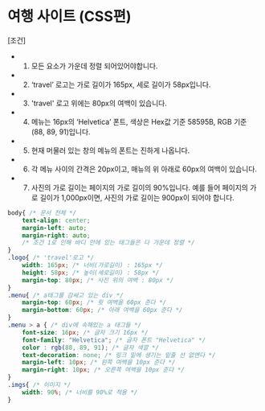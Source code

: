 # 여행 사이트 (CSS편)

[조건]

- 1. 모든 요소가 가운데 정렬 되어있어야합니다.
- 2. ‘travel’ 로고는 가로 길이가 165px, 세로 길이가 58px입니다.
- 3. 'travel' 로고 위에는 80px의 여백이 있습니다.
- 4. 메뉴는 16px의 ‘Helvetica’ 폰트, 색상은 Hex값 기준 58595B, RGB 기준 (88, 89, 91)입니다.
- 5. 현재 머물러 있는 창의 메뉴의 폰트는 진하게 나옵니다.
- 6. 각 메뉴 사이의 간격은 20px이고, 매뉴의 위 아래로 60px의 여백이 있습니다.
- 7. 사진의 가로 길이는 페이지의 가로 길이의 90%입니다. 예를 들어 페이지의 가로 길이가 1,000px이면, 사진의 가로 길이는 900px이 되어야 합니다.

```css
body{ /* 문서 전체 */
    text-align: center;
    margin-left: auto;
    margin-right: auto;
    /* 조건 1로 인해 바디 안에 있는 태그들은 다 가운데 정렬 */
}
.logo{ /* 'travel'로고 */
    width: 165px; /* 너비(가로길이) : 165px */
    height: 58px; /* 높이(세로길이) : 58px */
    margin-top: 80px; /* 사진 위의 여백 : 80px */
}
.menu{ /* a태그를 감싸고 있는 div */
    margin-top: 60px; /* 윗 여백을 60px 준다 */
    margin-bottom: 60px; /* 아래 여백을 60px 준다 */
}
.menu > a { /* div에 속해있는 a 태그들 */
    font-size: 16px; /* 글자 크기 16px */
    font-family: "Helvetica"; /* 글자 폰트 "Helvetica" */
    color : rgb(88, 89, 91); /* 글자 색깔 */
    text-decoration: none; /* 링크 밑에 생기는 밑줄 선 없앤다 */
    margin-left: 10px; /* 왼쪽 여백을 10px 준다 */
    margin-right: 10px; /* 오른쪽 여백을 10px 준다 */
}
.imgs{ /* 이미지 */
    width: 90%; /* 너비를 90%로 적용 */
}
```

